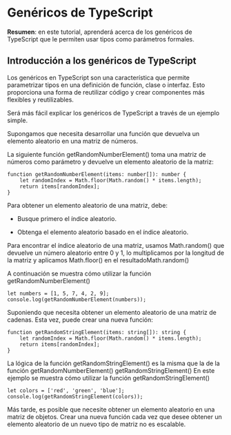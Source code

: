 # Genéricos de TypeScript

**Resumen**: en este tutorial, aprenderá acerca de los genéricos de TypeScript que le permiten usar tipos como parámetros formales.

## Introducción a los genéricos de TypeScript

Los genéricos en TypeScript son una característica que permite parametrizar tipos en una definición de función, clase o interfaz. Esto proporciona una forma de reutilizar código y crear componentes más flexibles y reutilizables.

Será más fácil explicar los genéricos de TypeScript a través de un ejemplo simple.

Supongamos que necesita desarrollar una función que devuelva un elemento aleatorio en una matriz de números.

La siguiente función getRandomNumberElement() toma una matriz de números como parámetro y devuelve un elemento aleatorio de la matriz:

    function getRandomNumberElement(items: number[]): number {
        let randomIndex = Math.floor(Math.random() * items.length);
        return items[randomIndex];
    }

Para obtener un elemento aleatorio de una matriz, debe:

- Busque primero el índice aleatorio.

- Obtenga el elemento aleatorio basado en el índice aleatorio.

Para encontrar el índice aleatorio de una matriz, usamos Math.random() que devuelve un número aleatorio entre 0 y 1, lo multiplicamos por la longitud de la matriz y aplicamos Math.floor() en el resultadoMath.random()

A continuación se muestra cómo utilizar la función getRandomNumberElement()

    let numbers = [1, 5, 7, 4, 2, 9];
    console.log(getRandomNumberElement(numbers));

Suponiendo que necesita obtener un elemento aleatorio de una matriz de cadenas. Esta vez, puede crear una nueva función:

    function getRandomStringElement(items: string[]): string {
        let randomIndex = Math.floor(Math.random() * items.length);
        return items[randomIndex];
    }

La lógica de la función getRandomStringElement() es la misma que la de la función getRandomNumberElement() getRandomStringElement()
En este ejemplo se muestra cómo utilizar la función getRandomStringElement()

    let colors = ['red', 'green', 'blue'];
    console.log(getRandomStringElement(colors));

Más tarde, es posible que necesite obtener un elemento aleatorio en una matriz de objetos. Crear una nueva función cada vez que desee obtener un elemento aleatorio de un nuevo tipo de matriz no es escalable.
